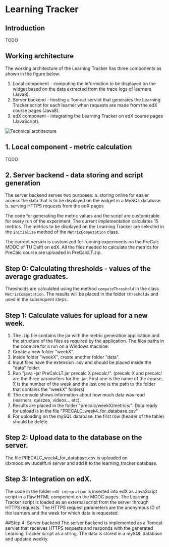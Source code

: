 # Learning Tracker

## Introduction
TODO

## Working architecture

The working architecture of the Learning Tracker has three components as shown in the figure below.
1. Local component - computing the information to be displayed on the widget based on the data extracted from the trace logs of learners (Java8).
2. Server backend - hosting a Tomcat servlet that generates the Learning Tracker script for each learner when requests are made from the edX course pages (Java8).
3. edX component - integrating the Learning Tracker on edX course pages (JavaScript).

![Technical architecture](images/LT_working_architecture.svg)

## 1. Local component - metric calculation
TODO

## 2. Server backend - data storing and script generation
The server backend serves two purposes:
a. storing online for easier access the data that is to be displayed on the widget in a MySQL database
b. serving HTTPS requests from the edX pages 



The code for generating the metric values and the script are customizable for every run of the experiment. The current implementation calculates 15 metrics. The metrics to be displayed on the Learning Tracker are selected in the `initialize` method of the `MetricComputation` class.

The current version is customized for running experiments on the PreCalc MOOC of TU Delft on edX. All the files needed to calculate the metrics for PreCalc course are uploaded in PreCalcLT.zip.

## Step 0: Calculating thresholds - values of the average graduates.
Thresholds are calculated using the method `computeThreshold` in the class `MetricComputation`. The results will be placed in the folder `thresholds` and used in the subsequent steps.

## Step 1: Calculate values for upload for a new week.
1. The .zip file contains the jar with the metric generation application and the structure of the files as required by the application. The files paths in the code are for a run on a Windows machine.
2. Create a new folder "weekX". 
3. Inside folder "weekX", create another folder "data".
4. Input files have the extension .csv and should be placed inside the "data" folder.
5. Run "java -jar PreCalcLT.jar precalc X precalc/". (precalc X and precalc/ are the three parameters for the .jar. First one is the name of the course, X is the number of the week and the last one is the path to the folder that contains the "weekX" folders)
7. The console shows information about how much data was read (learners, quizzes, videos... etc).
8. Results are placed in the folder "precalc/weekX/metrics/". Data ready for upload is in the file "PRECALC_week4_for_database.csv"
9. For uploading on the mySQL database, the first row (header of the table) should be delete.

## Step 2: Upload data to the database on the server.
The file PRECALC_week4_for_database.csv is uploaded on idxmooc.ewi.tudelft.nl server and add it to the learning_tracker database.

## Step 3: Integration on edX.
The code in the folder `edX integration` is inserted into edX as JavaScript script in a Raw HTML component on the MOOC pages.
The Learning Tracker script is loaded as an external script from the server through HTTPS requests. The HTTPS request parameters are the anonymous ID of the learners and the week for which data is requested. 

##Step 4: Server backend
The server backend is implemented as a Tomcat servlet that receives HTTPS requests and responds with the generated Learning Tracker script as a string. The data is stored in a mySQL database and updated weekly.


